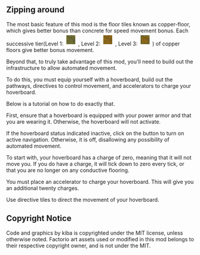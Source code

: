 

## Zipping around

The most basic feature of this mod is the floor tiles known as copper-floor, which gives better bonus than concrete for speed movement bonus. Each successive tier(Level 1: ![Copper Floor](graphics/icons/copper-floor-icon.png) , Level 2: ![Copper Floor Level2](graphics/icons/copper-floor-icon_level2.png) , Level 3: ![Copper Floor Level3](graphics/icons/copper-floor-icon_level3.png)  ) of copper floors give better bonus movement.

Beyond that, to truly take advantage of this mod, you'll need to build out the infrastructure to allow automated movement.

To do this, you must equip yourself with a hoverboard, build out the pathways, directives to control movement, and accelerators to charge your hoverboard.

Below is a tutorial on how to do exactly that.

First, ensure that a hoverboard is equipped with your power armor and that you are wearing it. Otherwise, the hoverboard will not activate.

If the hoverboard status indicated inactive, click on the button to turn on active navigation. Otherwise, it is off, disallowing any possibility of automated movement.

To start with, your hoverboard has a charge of zero, meaning that it will not move you. If you do have a charge, it will tick down to zero every tick, or that you are no longer on any conductive flooring.

You must place an accelerator to charge your hoverboard. This will give you an additional twenty charges.

Use directive tiles to direct the movement of your hoverboard.


## Copyright Notice

Code and graphics by kiba is copyrighted under the MIT license, unless otherwise noted. Factorio art assets used or modified in this mod belongs to their respective copyright owner, and is not under the MIT.
